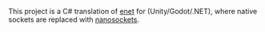 This project is a C# translation of [enet](https://github.com/lsalzman/enet) for (Unity/Godot/.NET), where native sockets are replaced with [nanosockets](https://github.com/nxrighthere/NanoSockets). 